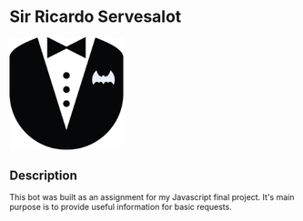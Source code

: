 # Sir Ricardo Servesalot

<img src="img/sir-servesalot-logo.png" width = '200'>

## Description

This bot was built as an assignment for my Javascript final project. It's main purpose is to provide useful information for basic requests.